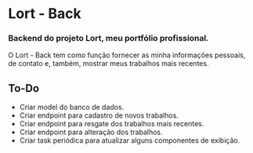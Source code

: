 # Lort - Back
### Backend do projeto Lort, meu portfólio profissional.

O Lort - Back tem como função fornecer as minha informações pessoais, de contato e, também, 
mostrar meus trabalhos mais recentes.

## To-Do
- Criar model do banco de dados.
- Criar endpoint para cadastro de novos trabalhos.
- Criar endpoint para resgate dos trabalhos mais recentes.
- Criar endpoint para alteração dos trabalhos.
- Criar task periódica para atualizar alguns componentes de exibição.
